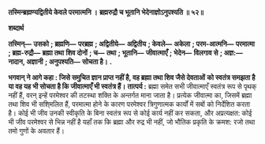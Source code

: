**तस्मिन्ब्रह्मण्यद्वितीये केवले परमात्मनि ।** **ब्रह्मरुद्रौ च भूतानि भेदेनाज्ञोऽनुपश्यति ॥ ५२॥** 

**शब्दार्थ** 

**तस्मिन्—** **उसको** **; ब्रह्मणि—** **परब्रह्म** **; अद्वितीये—** **अद्वितीय** **; केवले—** **अकेला** **; परम-आत्मनि—** **परमात्मा** **; ब्रह्म-रुद्रौ—** **ब्रह्मा तथा** **शिव दोनों** **; च—** **तथा** **; भूतानि—** **जीवात्माएँ** **; भेदेन—** **विलगाव से** **; अज्ञ:—** **नादान, अज्ञानी** **; अनुपश्यति—** **सोचता है।** **.** 

**भगवान् ने आगे कहा : जिसे समुचित ज्ञान प्राप्त नहीं है, वह ब्रह्मा तथा शिव जैसे देवताओं** **को स्वतंत्र समझता है या वह यह भी सोचता है कि जीवात्माएँ भी स्वतंत्र हैं।** **तात्पर्य :** ब्रह्मा समेत सभी जीवात्माएँ स्वतंत्र रूप से पृथक् नहीं हैं, वरन् इन्हें परमेश्वर की तटस्था शक्ति के अन्तर्गत माना जाता है। प्रत्येक जीवात्मा का, जिसमें ब्रह्मा तथा शिव भी सशि्मलित हैं, परमात्मा होने के कारण परमेश्वर त्रिगुणात्मक कार्यों में सबों को निर्देशित करता है। कोई भी जीव उनकी स्वीकृति के बिना स्वतंत्र रूप से कोई कार्य नहीं कर सकता, और अप्रत्यक्षत: कोई भी जीव परमेश्वर से भिन्न नहीं है यहाँ तक कि ब्रह्मा और रुद्र भी नहीं, जो भौतिक प्रकृति के क्रमश: रजो तथा तमो गुणों के अवतार हैं।  